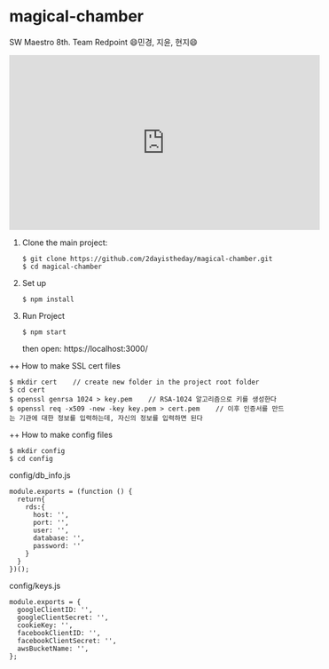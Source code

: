 # magical-chamber
SW Maestro 8th.
Team Redpoint
:smile:민경, 지윤, 현지:smile:


<iframe width="560" height="315" src="https://www.youtube.com/embed/4eisySInGxE?rel=0" frameborder="0" gesture="media" allow="encrypted-media" allowfullscreen></iframe>

1. Clone the main project:

   ```
   $ git clone https://github.com/2dayistheday/magical-chamber.git
   $ cd magical-chamber
   ```

2. Set up

   ```
   $ npm install
   ```


3. Run Project
   ```
   $ npm start
   ```
   then open: https://localhost:3000/
   
   
++ How to make SSL cert files
   ```
   $ mkdir cert    // create new folder in the project root folder
   $ cd cert
   $ openssl genrsa 1024 > key.pem    // RSA-1024 알고리즘으로 키를 생성한다
   $ openssl req -x509 -new -key key.pem > cert.pem    // 이후 인증서를 만드는 기관에 대한 정보를 입력하는데, 자신의 정보를 입력하면 된다
   ```

++ How to make config files
   ```
   $ mkdir config
   $ cd config
   ```
   config/db_info.js
   ```
   module.exports = (function () {
     return{
       rds:{
         host: '',
         port: '',
         user: '',
         database: '',
         password: ''
       }
     }
   })();
   ```

   config/keys.js
   ```
   module.exports = {
     googleClientID: '',
     googleClientSecret: '',
     cookieKey: '',
     facebookClientID: '',
     facebookClientSecret: '',
     awsBucketName: '',
   };
   ```